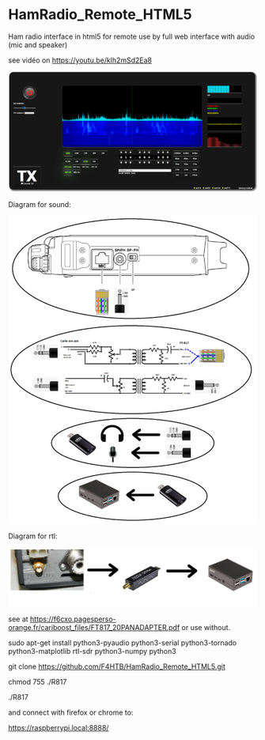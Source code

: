 # HamRadio_Remote_HTML5
Ham radio interface in html5 for remote use by full web interface with audio (mic and speaker)

see vidéo on https://youtu.be/klh2mSd2Ea8 

![alt text](https://github.com/F4HTB/HamRadio_Remote_HTML5/blob/master/Presentation.png?raw=true)

Diagram for sound:

![alt text](https://github.com/F4HTB/HamRadio_Remote_HTML5/blob/master/sound_diagram.png?raw=true)


Diagram for rtl:

![alt text](https://github.com/F4HTB/HamRadio_Remote_HTML5/blob/master/rtlsdr_diagram.png?raw=true)

see at https://f6cxo.pagesperso-orange.fr/cariboost_files/FT817_20PANADAPTER.pdf or use without.

sudo apt-get install python3-pyaudio  python3-serial python3-tornado python3-matplotlib rtl-sdr python3-numpy python3

git clone https://github.com/F4HTB/HamRadio_Remote_HTML5.git

chmod 755 ./R817

./R817

and connect with firefox or chrome to:

https://raspberrypi.local:8888/